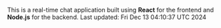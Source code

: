 This is a real-time chat application built using **React** for the frontend and **Node.js** for the backend.
Last updated: Fri Dec 13 04:10:37 UTC 2024
